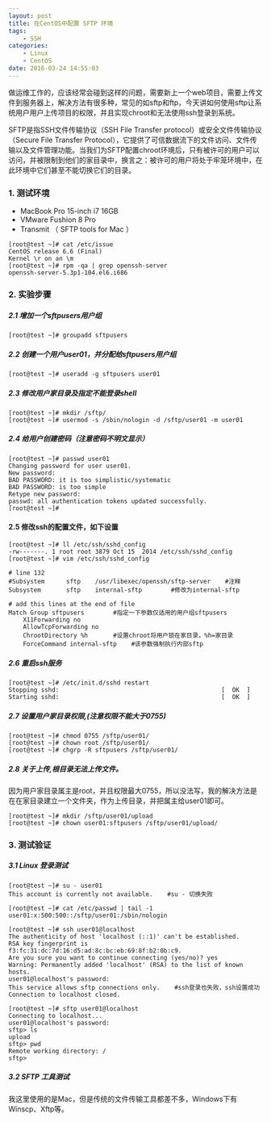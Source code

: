 ```yaml
---
layout: post
title: 在CentOS中配置 SFTP 环境
tags: 
    - SSH
categories: 
    - Linux
    - CentOS
date: 2016-03-24 14:55:03
---
```


做运维工作的，应该经常会碰到这样的问题，需要新上一个web项目，需要上传文件到服务器上，解决方法有很多种，常见的如sftp和ftp，今天讲如何使用sftp让系统用户用户上传项目的权限，并且实现chroot和无法使用ssh登录到系统。

SFTP是指SSH文件传输协议（SSH File Transfer protocol）或安全文件传输协议（Secure File Transfer Protocol），它提供了可信数据流下的文件访问、文件传输以及文件管理功能。当我们为SFTP配置chroot环境后，只有被许可的用户可以访问，并被限制到他们的家目录中，换言之：被许可的用户将处于牢笼环境中，在此环境中它们甚至不能切换它们的目录。

### 1. 测试环境

* MacBook Pro 15-inch i7 16GB
* VMware Fushion 8 Pro
* Transmit （ SFTP tools for Mac ）

```
[root@test ~]# cat /etc/issue
CentOS release 6.6 (Final)
Kernel \r on an \m
[root@test ~]# rpm -qa | grep openssh-server
openssh-server-5.3p1-104.el6.i686
```

### 2. 实验步骤

##### 2.1 增加一个sftpusers用户组
```
[root@test ~]# groupadd sftpusers
```

##### 2.2 创建一个用户user01，并分配给sftpusers用户组
```
[root@test ~]# useradd -g sftpusers user01
```

##### 2.3 修改用户家目录及指定不能登录shell
```
[root@test ~]# mkdir /sftp/
[root@test ~]# usermod -s /sbin/nologin -d /sftp/user01 -m user01
```

##### 2.4 给用户创建密码（注意密码不明文显示）
```
[root@test ~]# passwd user01
Changing password for user user01.
New password:
BAD PASSWORD: it is too simplistic/systematic
BAD PASSWORD: is too simple
Retype new password:
passwd: all authentication tokens updated successfully.
[root@test ~]#
```

#### 2.5 修改ssh的配置文件，如下设置
```
[root@test ~]# ll /etc/ssh/sshd_config
-rw-------. 1 root root 3879 Oct 15  2014 /etc/ssh/sshd_config
[root@test ~]# vim /etc/ssh/sshd_config

# line 132
#Subsystem      sftp    /usr/libexec/openssh/sftp-server    #注释
Subsystem       sftp    internal-sftp        #修改为internal-sftp

# add this lines at the end of file
Match Group sftpusers        #指定一下参数仅适用的用户组sftpusers
    X11Forwarding no
    AllowTcpForwarding no
    ChrootDirectory %h       #设置chroot将用户锁在家目录，%h=家目录
    ForceCommand internal-sftp    #该参数强制执行内部sftp
```

##### 2.6 重启ssh服务
```
[root@test ~]# /etc/init.d/sshd restart
Stopping sshd:                                             [  OK  ]
Starting sshd:                                             [  OK  ]
```

##### 2.7 设置用户家目录权限,(注意权限不能大于0755)
```
[root@test ~]# chmod 0755 /sftp/user01/
[root@test ~]# chown root /sftp/user01/
[root@test ~]# chgrp -R sftpusers /sftp/user01/
```

##### 2.8 关于上传,根目录无法上传文件。
因为用户家目录属主是root，并且权限最大0755，所以没法写，我的解决方法是在在家目录建立一个文件夹，作为上传目录，并把属主给user01即可。

```
[root@test ~]# mkdir /sftp/user01/upload
[root@test ~]# chown user01:sftpusers /sftp/user01/upload/
```


### 3. 测试验证
##### 3.1 Linux 登录测试
```
[root@test ~]# su - user01
This account is currently not available.    #su - 切换失败

[root@test ~]# cat /etc/passwd | tail -1
user01:x:500:500::/sftp/user01:/sbin/nologin

[root@test ~]# ssh user01@localhost
The authenticity of host 'localhost (::1)' can't be established.
RSA key fingerprint is f3:fc:31:dc:7d:16:d5:ad:8c:bc:eb:69:8f:b2:0b:c9.
Are you sure you want to continue connecting (yes/no)? yes
Warning: Permanently added 'localhost' (RSA) to the list of known hosts.
user01@localhost's password:
This service allows sftp connections only.    #ssh登录也失败，ssh设置成功
Connection to localhost closed.

[root@test ~]# sftp user01@localhost
Connecting to localhost...
user01@localhost's password:
sftp> ls
upload
sftp> pwd
Remote working directory: /
sftp>

```

##### 3.2 SFTP 工具测试
我这里使用的是Mac，但是传统的文件传输工具都差不多，Windows下有Winscp、Xftp等。



